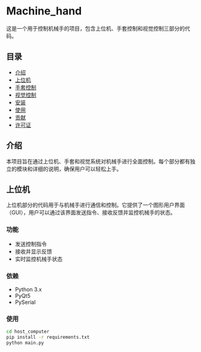 # Machine_hand

这是一个用于控制机械手的项目，包含上位机、手套控制和视觉控制三部分的代码。

## 目录

- [介绍](#介绍)
- [上位机](#上位机)
- [手套控制](#手套控制)
- [视觉控制](#视觉控制)
- [安装](#安装)
- [使用](#使用)
- [贡献](#贡献)
- [许可证](#许可证)

## 介绍

本项目旨在通过上位机、手套和视觉系统对机械手进行全面控制。每个部分都有独立的模块和详细的说明，确保用户可以轻松上手。

## 上位机

上位机部分的代码用于与机械手进行通信和控制。它提供了一个图形用户界面（GUI），用户可以通过该界面发送指令、接收反馈并监控机械手的状态。

### 功能

- 发送控制指令
- 接收并显示反馈
- 实时监控机械手状态

### 依赖

- Python 3.x
- PyQt5
- PySerial

### 使用

```bash
cd host_computer
pip install -r requirements.txt
python main.py


